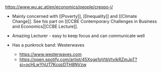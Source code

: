 https://www.wu.ac.at/en/economics/people/crespo-j/

- Mainly concerned with [[Poverty]], [[Inequality]] and [[Climate Change]]. See his part on [[CCBE Contemporary Challenges in Business and Economics||CCBE Lecture]].

- Amazing Lecturer - easy to keep focus and can communicate well

- Has a punkrock band: Westerwaves
	- https://www.westerwaves.com
	- https://open.spotify.com/artist/45Xsge1qVtbVtvikRZmJpT?si=ocHLwYhUT7KcqzDTH8NVzw
